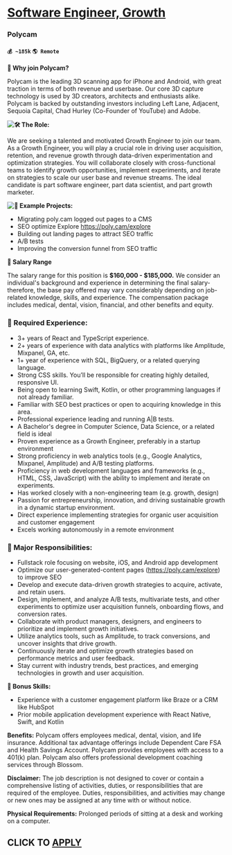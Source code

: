 # [Software Engineer, Growth](https://www.remotewlb.com/apply/software-engineer-growth-48720)  
### Polycam  
#### `💰 ~185k` `🌎 Remote`  

**🚀 Why join Polycam?**

Polycam is the leading 3D scanning app for iPhone and Android, with great traction in terms of both revenue and userbase. Our core 3D capture technology is used by 3D creators, architects and enthusiasts alike. Polycam is backed by outstanding investors including Left Lane, Adjacent, Sequoia Capital, Chad Hurley (Co-Founder of YouTube) and Adobe.

 **![:hammer_and_wrench:](https://a.slack-edge.com/production-standard-emoji-assets/14.0/apple-large/1f6e0-fe0f@2x.png) The Role:**

We are seeking a talented and motivated Growth Engineer to join our team. As a Growth Engineer, you will play a crucial role in driving user acquisition, retention, and revenue growth through data-driven experimentation and optimization strategies. You will collaborate closely with cross-functional teams to identify growth opportunities, implement experiments, and iterate on strategies to scale our user base and revenue streams. The ideal candidate is part software engineer, part data scientist, and part growth marketer.

**![:construction:](https://a.slack-edge.com/production-standard-emoji-assets/14.0/apple-large/1f6a7@2x.png) Example Projects:**

  * Migrating poly.cam logged out pages to a CMS
  * SEO optimize Explore https://poly.cam/explore
  * Building out landing pages to attract SEO traffic
  * A/B tests
  * Improving the conversion funnel from SEO traffic

**📌 Salary Range**

The salary range for this position is **$160,000 - $185,000.** We consider an individual's background and experience in determining the final salary- therefore, the base pay offered may vary considerably depending on job-related knowledge, skills, and experience. The compensation package includes medical, dental, vision, financial, and other benefits and equity.

### **📌 Required Experience:**

  * 3+ years of React and TypeScript experience.
  * 2+ years of experience with data analytics with platforms like Amplitude, Mixpanel, GA, etc. 
  * 1+ year of experience with SQL, BigQuery, or a related querying language.
  * Strong CSS skills. You’ll be responsible for creating highly detailed, responsive UI.
  * Being open to learning Swift, Kotlin, or other programming languages if not already familiar. 
  * Familiar with SEO best practices or open to acquiring knowledge in this area.
  * Professional experience leading and running A|B tests.
  * A Bachelor's degree in Computer Science, Data Science, or a related field is ideal
  * Proven experience as a Growth Engineer, preferably in a startup environment
  * Strong proficiency in web analytics tools (e.g., Google Analytics, Mixpanel, Amplitude) and A/B testing platforms.
  * Proficiency in web development languages and frameworks (e.g., HTML, CSS, JavaScript) with the ability to implement and iterate on experiments.
  * Has worked closely with a non-engineering team (e.g. growth, design)
  * Passion for entrepreneurship, innovation, and driving sustainable growth in a dynamic startup environment.
  * Direct experience implementing strategies for organic user acquisition and customer engagement
  * Excels working autonomously in a remote environment

### **📌 Major Responsibilities:**

  * Fullstack role focusing on website, iOS, and Android app development
  * Optimize our user-generated-content pages (https://poly.cam/explore) to improve SEO
  * Develop and execute data-driven growth strategies to acquire, activate, and retain users.
  * Design, implement, and analyze A/B tests, multivariate tests, and other experiments to optimize user acquisition funnels, onboarding flows, and conversion rates.
  * Collaborate with product managers, designers, and engineers to prioritize and implement growth initiatives.
  * Utilize analytics tools, such as Amplitude, to track conversions, and uncover insights that drive growth.
  * Continuously iterate and optimize growth strategies based on performance metrics and user feedback.
  * Stay current with industry trends, best practices, and emerging technologies in growth and user acquisition.

**🌟 Bonus Skills:**

  * Experience with a customer engagement platform like Braze or a CRM like HubSpot
  * Prior mobile application development experience with React Native, Swift, and Kotlin

**Benefits:** Polycam offers employees medical, dental, vision, and life insurance. Additional tax advantage offerings include Dependent Care FSA and Health Savings Account. Polycam provides employees with access to a 401(k) plan. Polycam also offers professional development coaching services through Blossom.

**Disclaimer:** The job description is not designed to cover or contain a comprehensive listing of activities, duties, or responsibilities that are required of the employee. Duties, responsibilities, and activities may change or new ones may be assigned at any time with or without notice.

**Physical Requirements:** Prolonged periods of sitting at a desk and working on a computer.

  
## CLICK TO [APPLY](https://www.remotewlb.com/apply/software-engineer-growth-48720)

